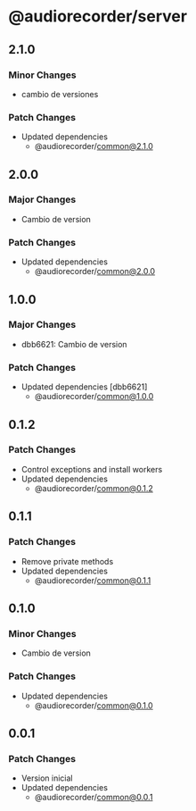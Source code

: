 # @audiorecorder/server

## 2.1.0

### Minor Changes

- cambio de versiones

### Patch Changes

- Updated dependencies
  - @audiorecorder/common@2.1.0

## 2.0.0

### Major Changes

- Cambio de version

### Patch Changes

- Updated dependencies
  - @audiorecorder/common@2.0.0

## 1.0.0

### Major Changes

- dbb6621: Cambio de version

### Patch Changes

- Updated dependencies [dbb6621]
  - @audiorecorder/common@1.0.0

## 0.1.2

### Patch Changes

- Control exceptions and install workers
- Updated dependencies
  - @audiorecorder/common@0.1.2

## 0.1.1

### Patch Changes

- Remove private methods
- Updated dependencies
  - @audiorecorder/common@0.1.1

## 0.1.0

### Minor Changes

- Cambio de version

### Patch Changes

- Updated dependencies
  - @audiorecorder/common@0.1.0

## 0.0.1

### Patch Changes

- Version inicial
- Updated dependencies
  - @audiorecorder/common@0.0.1
